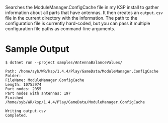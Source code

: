 Searches the ModuleManager.ConfigCache file in my KSP install to gather information about all parts that have antennas.
It then creates an `output.csv` file in the current directory with the information.
The path to the configuration file is currently hard-coded, but you can pass it multiple configuration file paths as command-line arguments.

# Sample Output

`$ dotnet run --project samples/AntennaBalanceValues/`

    Path: /home/syb/WR/ksp/1.4.4/Play/GameData/ModuleManager.ConfigCache
    Folder:
    FileName: ModuleManager.ConfigCache
    Length: 10753974
    Part nodes: 2055
    Part nodes with antennas: 197
    Finished /home/syb/WR/ksp/1.4.4/Play/GameData/ModuleManager.ConfigCache

    Writing output.csv
    Completed.
